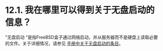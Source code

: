 # 12.1. 我在哪里可以得到关于无盘启动的信息？

"无盘启动 "是指FreeBSD盒子通过网络启动，并从服务器而不是硬盘上读取必要的文件。关于详细情况，请参见 [手册中关于无盘启动的条目](https://docs.freebsd.org/en/books/handbook/#network-diskless)。
